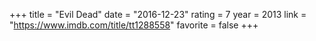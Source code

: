 +++
title = "Evil Dead"
date = "2016-12-23"
rating = 7
year = 2013
link = "https://www.imdb.com/title/tt1288558"
favorite = false
+++
